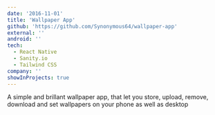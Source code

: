 ```yaml
---
date: '2016-11-01'
title: 'Wallpaper App'
github: 'https://github.com/Synonymous64/wallpaper-app'
external: ''
android: ''
tech:
  - React Native
  - Sanity.io
  - Tailwind CSS
company: ''
showInProjects: true
---
```


A simple and brillant wallpaper app, that let you store, upload, remove, download and set wallpapers on your phone as well as desktop
